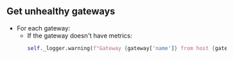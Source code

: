 ## Get unhealthy gateways

* For each gateway:
    * If the gateway doesn't have metrics:
        ```python
        self._logger.warning(f"Gateway {gateway['name']} from host {gateway['host']} has missing metrics")
        ```
